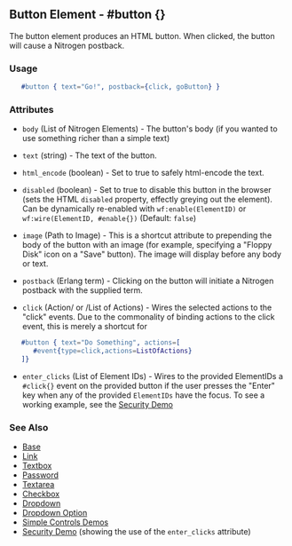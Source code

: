 

## Button Element - #button {}

  The button element produces an HTML button. When clicked,
  the button will cause a Nitrogen postback.

### Usage

```erlang
   #button { text="Go!", postback={click, goButton} }

```

### Attributes

   * `body` (List of Nitrogen Elements) - The button's body (if you wanted
		to use something richer than a simple text)

   * `text` (string) - The text of the button.

   * `html_encode` (boolean) - Set to true to safely html-encode the text.

   * `disabled` (boolean) - Set to true to disable this button in the
		browser (sets the HTML `disabled` property, effectly greying out the
		element). Can be dynamically re-enabled with `wf:enable(ElementID)` or
		`wf:wire(ElementID, #enable{})` (Default: `false`)

   * `image` (Path to Image) - This is a shortcut attribute to prepending
		the body of the button with an image (for example, specifying a "Floppy
		Disk" icon on a "Save" button). The image will display before any body or
		text.

   * `postback` (Erlang term) - Clicking on the button will initiate a
		Nitrogen postback with the supplied term.

   * `click` (Action/ or /List of Actions) - Wires the selected actions to
		the \"click\" events.  Due to the commonality of binding actions to the
		click event, this is merely a shortcut for

```ERLANG
   #button { text="Do Something", actions=[
      #event{type=click,actions=ListOfActions}
   ]}

```

   * `enter_clicks` (List of Element IDs) - Wires to the provided ElementIDs
    a `#click{}` event on the provided button if the user presses the "Enter"
    key when any of the provided `ElementIDs` have the focus. To see a working
    example, see the [Security Demo](http://nitrogenproject.com/demos/security)

### See Also

 *  [Base](./base_element.html)
 *  [Link](./link.html)
 *  [Textbox](./textbox.html)
 *  [Password](./password.html)
 *  [Textarea](./textarea.html)
 *  [Checkbox](./checkbox.html)
 *  [Dropdown](./dropdown.html)
 *  [Dropdown Option](./option.html)
 *  [Simple Controls Demos](http://nitrogenproject.com/demos/simplecontrols)
 *  [Security Demo](http://nitrogenproject.com/demos/security)
     (showing the use of the `enter_clicks` attribute)
